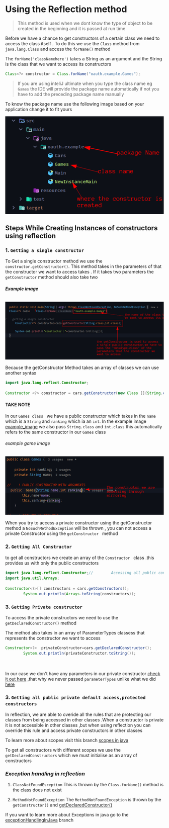 
# Using the Reflection method

>This method is used when we dont know the type of object to be created in the beginning and it is passed at run time

Before we have a chance to get constructors of a certain class we need to access the class itself
. To do this we use the ``Class`` method from ``java.lang.Class`` and access the ``forName()`` method

The ``forName('classNamehere')`` takes a String as an argument and the String is the class that we want to access its constructors

```java
Class<?> constructor = Class.forName("oauth.example.Games");
```
> If you are using inteliJ ultimate when you type the class name eg ``Games`` the IDE will provide the package name automatically if not
> you have to add the preceding  package name manually

To know the package name use the following image based on your application change it to fit yours

![how to access your package](images/packageAccess.png)

## Steps While Creating Instances of constructors using reflection

### 1. ``Getting a single constructor``

To Get a single constructor method we use the ``constructor.getConstructor()``. This method takes in the parameters
of that the constructor we want to access takes . If it takes two parameters the ``getConstructor`` method should also take two

###### **_Example image_**
![example_image](images/SingleConstructor.png)


Because the getConstructor Method takes an  array of classes we can use another syntax

```java
import java.lang.reflect.Constructor;

Constructor <?> constructor = cars.getConstructor(new Class []{String.class,int.class});
```

#### **TAKE NOTE**
In our ``Games class ``  we have a public constructor which takes in the ``name`` which is a ``String``  and ``ranking`` which ia an ``int``.
In the example image [example_image](#_example-image_)  we also pass ``String.class`` and ``int.class`` this automatically refers to the same constructor in our ``Games`` class

###### _example game image_

![parametized constructor](images/ParametizedConstructor.png)

When you try to access a private constructor using the getConstructor method a ``NoSuchMethodException`` will be thrown , you can not access a private Constructor using
the ``getConstructor `` method


### 2. ``Getting All Constructor``

to get all constructors we create an array of the ``Constructor `` class  .this provides us with only the public constructors

```java
import java.lang.reflect.Constructor;//        Accessing all public constructors
import java.util.Arrays;

Constructor<?>[] constructors = cars.getConstructors();
        System.out.println(Arrays.toString(constructors));


```

### 3. ``Getting Private constructor ``
To access the private constructors we need to use the ``getDeclaredConstructor()`` method

The method also takes in an array of  ParameterTypes  classess that represents the constructor we want to access
```java
Constructor<?>  privateConstructor=cars.getDeclaredConstructor();
        System.out.println(privateConstructor.toString());

        
```
In our case we don't have any parameters in our private constructor [check it out here](/src/main/java/oauth/example/Games.java)
,that why we never passed ``parameterTypes`` unlike what we did [here](#1-getting-a-single-constructor)


### 3. ``Getting all public private default access,protected constructors``

In reflection, we are able to overide all the rules that are protecting our classes from being accessed in other classes
.When a constructor is private it is not accessible in other classes ,but when using reflection you can override this rule
and access private constructors in other classes

To learn more about scopes visit this branch [scopes in java]()

To get all constructors with different scopes we use the ``getDeclaredConstructors`` which we must initialise as an array  of constructors

### _Exception handling in reflection_

1. ``ClassNotFoundEsception``
   This is thrown by the ``Class.forName()`` method is the class does not exist

2. ``MethodNotFoundException``
   The ``MethodNotFoundException`` is thrown by the ``getConstructor()`` and [getDeclaredConstructor()](#3-getting-private-constructor-)

If you want to learn more about Exceptions in java  go to the [exceptionHandlingInJava](https://github.com/Anericokakai/Mastering-Java/tree/exceptionHandlingInJava) branch